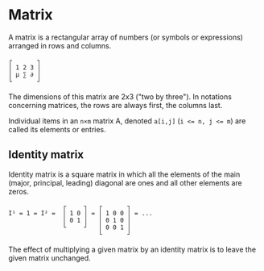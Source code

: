 # Matrix

A matrix is a rectangular array of numbers (or symbols or expressions) arranged 
in rows and columns.

```
┌       ┐
│ 1 2 3 │
│ µ ∑ ∂ │
└       ┘
```

The dimensions of this matrix are 2x3 ("two by three"). In notations concerning matrices, the rows are always first, the columns last.

Individual items in an `n×m` matrix A, denoted `a[i,j]` (`i <= n, j <= m`) are called its elements or entries.

## Identity matrix

Identity matrix is a square matrix in which all the elements of the main (major, principal, leading) diagonal are ones and all other elements are zeros.

```
               ┌     ┐   ┌       ┐
I¹ = 1 = I² =  │ 1 0 │ = │ 1 0 0 │ = ...
               │ 0 1 │   │ 0 1 0 │
               └     ┘   │ 0 0 1 │
                         └       ┘

```

The effect of multiplying a given matrix by an identity matrix is to leave the given matrix unchanged.